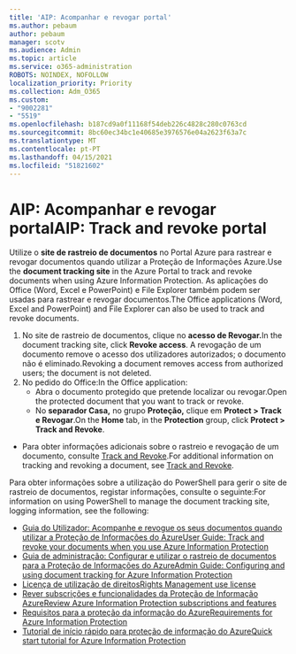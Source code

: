 ```yaml
---
title: 'AIP: Acompanhar e revogar portal'
ms.author: pebaum
author: pebaum
manager: scotv
ms.audience: Admin
ms.topic: article
ms.service: o365-administration
ROBOTS: NOINDEX, NOFOLLOW
localization_priority: Priority
ms.collection: Adm_O365
ms.custom:
- "9002281"
- "5519"
ms.openlocfilehash: b187cd9a0f11168f54deb226c4828c280c0763cd
ms.sourcegitcommit: 8bc60ec34bc1e40685e3976576e04a2623f63a7c
ms.translationtype: MT
ms.contentlocale: pt-PT
ms.lasthandoff: 04/15/2021
ms.locfileid: "51821602"
---
```

# <a name="aip-track-and-revoke-portal"></a><span data-ttu-id="6038a-102">AIP: Acompanhar e revogar portal</span><span class="sxs-lookup"><span data-stu-id="6038a-102">AIP: Track and revoke portal</span></span>

<span data-ttu-id="6038a-103">Utilize o **site de rastreio de documentos** no Portal Azure para rastrear e revogar documentos quando utilizar a Proteção de Informações Azure.</span><span class="sxs-lookup"><span data-stu-id="6038a-103">Use the **document tracking site** in the Azure Portal to track and revoke documents when using Azure Information Protection.</span></span> <span data-ttu-id="6038a-104">As aplicações do Office (Word, Excel e PowerPoint) e File Explorer também podem ser usadas para rastrear e revogar documentos.</span><span class="sxs-lookup"><span data-stu-id="6038a-104">The Office applications (Word, Excel and PowerPoint) and File Explorer can also be used to track and revoke documents.</span></span>

1. <span data-ttu-id="6038a-105">No site de rastreio de documentos, clique no **acesso de Revogar.**</span><span class="sxs-lookup"><span data-stu-id="6038a-105">In the document tracking site, click **Revoke access**.</span></span> <span data-ttu-id="6038a-106">A revogação de um documento remove o acesso dos utilizadores autorizados; o documento não é eliminado.</span><span class="sxs-lookup"><span data-stu-id="6038a-106">Revoking a document removes access from authorized users; the document is not deleted.</span></span>
2. <span data-ttu-id="6038a-107">No pedido do Office:</span><span class="sxs-lookup"><span data-stu-id="6038a-107">In the Office application:</span></span>
    - <span data-ttu-id="6038a-108">Abra o documento protegido que pretende localizar ou revogar.</span><span class="sxs-lookup"><span data-stu-id="6038a-108">Open the protected document that you want to track or revoke.</span></span>
    - <span data-ttu-id="6038a-109">No **separador Casa,** no grupo **Proteção,** clique em **Protect > Track e Revogar**.</span><span class="sxs-lookup"><span data-stu-id="6038a-109">On the **Home** tab, in the **Protection** group, click **Protect > Track and Revoke**.</span></span>

- <span data-ttu-id="6038a-110">Para obter informações adicionais sobre o rastreio e revogação de um documento, consulte [Track and Revoke](https://docs.microsoft.com/azure/information-protection/rms-client/client-track-revoke).</span><span class="sxs-lookup"><span data-stu-id="6038a-110">For additional information on tracking and revoking a document, see [Track and Revoke](https://docs.microsoft.com/azure/information-protection/rms-client/client-track-revoke).</span></span>

<span data-ttu-id="6038a-111">Para obter informações sobre a utilização do PowerShell para gerir o site de rastreio de documentos, registar informações, consulte o seguinte:</span><span class="sxs-lookup"><span data-stu-id="6038a-111">For information on using PowerShell to manage the document tracking site, logging information, see the following:</span></span>
- [<span data-ttu-id="6038a-112">Guia do Utilizador: Acompanhe e revogue os seus documentos quando utilizar a Proteção de Informações do Azure</span><span class="sxs-lookup"><span data-stu-id="6038a-112">User Guide: Track and revoke your documents when you use Azure Information Protection</span></span>](https://docs.microsoft.com/azure/information-protection/rms-client/client-track-revoke)
- [<span data-ttu-id="6038a-113">Guia de administração: Configurar e utilizar o rastreio de documentos para a Proteção de Informações do Azure</span><span class="sxs-lookup"><span data-stu-id="6038a-113">Admin Guide: Configuring and using document tracking for Azure Information Protection</span></span>](https://docs.microsoft.com/azure/information-protection/rms-client/client-admin-guide-document-tracking)
- [<span data-ttu-id="6038a-114">Licença de utilização de direitos</span><span class="sxs-lookup"><span data-stu-id="6038a-114">Rights Management use license</span></span>](https://docs.microsoft.com/azure/information-protection/configure-usage-rights#rights-management-use-license)
- [<span data-ttu-id="6038a-115">Rever subscrições e funcionalidades da Proteção de Informação Azure</span><span class="sxs-lookup"><span data-stu-id="6038a-115">Review Azure Information Protection subscriptions and features</span></span>](https://azure.microsoft.com/pricing/details/information-protection)
- [<span data-ttu-id="6038a-116">Requisitos para a proteção da informação do Azure</span><span class="sxs-lookup"><span data-stu-id="6038a-116">Requirements for Azure Information Protection</span></span>](https://docs.microsoft.com/azure/information-protection/get-started/requirements)
- [<span data-ttu-id="6038a-117">Tutorial de início rápido para proteção de informação do Azure</span><span class="sxs-lookup"><span data-stu-id="6038a-117">Quick start tutorial for Azure Information Protection</span></span>](https://docs.microsoft.com/azure/information-protection/get-started/infoprotect-quick-start-tutorial)
